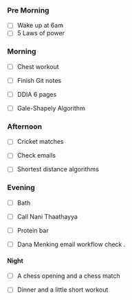 
### Pre Morning 

- [ ] Wake up at 6am 
- [ ] 5 Laws of power 

### Morning 

- [ ] Chest workout 
- [ ] Finish Git notes 
- [ ] DDIA 6 pages
- [ ] Gale-Shapely Algorithm 


### Afternoon 
- [ ] Cricket matches
- [ ] Check emails 
- [ ] Shortest distance algorithms 



### Evening 
- [ ] Bath 
- [ ] Call Nani Thaathayya 
- [ ] Protein bar 
- [ ] Dana Menking email workflow check . 


#### Night 
- [ ] A chess opening and a chess match 
- [ ] Dinner and a little short workout 


